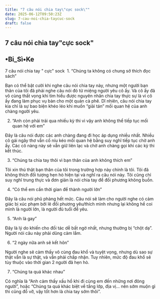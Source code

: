 ```yaml
---
title: "7 câu nói chia tay\"cực sock\""
date: 2025-06-12T09:50:23Z
slug: 7-cau-noi-chia-taycuc-sock
draft: false
---
```


## 7 câu nói chia tay"cực sock"

## •Bi_Sì•Ke

7 câu nói chia tay " cực" sock  ​    1. “Chúng ta không có chung sở thích đọc sách”

Bạn có thể bật cười khi nghe câu nói chia tay này, nhưng một người bạn   thân của tôi đã phải nghe câu nói đó từ miệng người yêu cô ấy. Và cô ấy   đã vô cùng thất vọng khi tìm hiểu được nguyên nhân chia tay thực sự là   vì cô ấy đang làm phục vụ bàn cho một quán cà phê. Dĩ nhiên, câu nói   chia tay kia chỉ là sự bao biện khéo léo khi muốn “giải tán” mối quan hệ   của anh chàng người yêu.

2. “Anh còn phải trải qua nhiều kỳ thi vì vậy anh không thể tiếp tục mối quan hệ với em”

Đây là câu nói được các anh chàng đang đi học áp dụng nhiều nhất. Nhiều   cô gái ngây thơ vẫn cố níu kéo mối quan hệ bằng suy nghĩ tiếp tục chờ   anh ấy. Các cô nàng này sẽ vẫn giữ liên lạc và chờ anh chàng gọi khi các   kỳ thi kết thúc.



 
3. “Chúng ta chia tay thôi vì bạn thân của anh không thích em”

Tôi xin thú thật bạn thân của tôi trong trường hợp này chính là tôi. Tôi   đã không thích đối tượng hẹn hò hiện tại và nghĩ ra câu nói này. Tôi   cũng chỉ suy nghĩ trung thực và đơn giản là nói chia tay để đối phương   không buồn.

4. “Có thể em cần thời gian để thành người lớn”

Đây là câu nói phũ phàng hết mức. Câu nói sẽ làm cho người nghe có cảm   giác bị xúc phạm bởi lẽ đối phương yêu/thích mình nhưng lại không hề coi   mình là người lớn, là người đủ tuổi để yêu.

5. “Anh là gay”

Đây là lý do khiến cho đối tác dễ bất ngờ nhất, nhưng thường bị “chột dạ”. Người nói câu này phải dũng cảm lắm. 

6. “2 ngày nữa anh sẽ kết hôn”

Người nghe sẽ cảm thấy vô cùng đau khổ và tuyệt vọng, nhưng dù sao sự   thật vẫn là sự thật, và vẫn phải chấp nhận. Tuy nhiên, mức độ đau khổ sẽ   tùy thuộc vào thời gian 2 người đã hẹn hò.

7. “Chúng ta quá khác nhau”

Có nghĩa là “Anh cảm thấy xấu hổ khi đi cùng em đến những nơi đông   người”, hoặc “Chúng ta quá khác biệt về tầng lớp, địa vị… nên sớm muộn   gì thì cũng đổ vỡ, vậy tốt hơn là chia tay sớm thôi”.


​